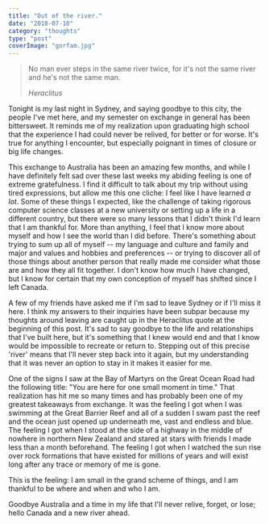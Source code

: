 ```yaml
---
title: "Out of the river."
date: "2018-07-10"
category: "thoughts"
type: "post"
coverImage: "gorfam.jpg"
---
```


> No man ever steps in the same river twice, for it's not the same river and he's not the same man.
>
> _Heraclitus_

Tonight is my last night in Sydney, and saying goodbye to this city, the people I've met here, and my semester on exchange in general has been bittersweet. It reminds me of my realization upon graduating high school that the experience I had could never be relived, for better or for worse. It's true for anything I encounter, but especially poignant in times of closure or big life changes.

This exchange to Australia has been an amazing few months, and while I have definitely felt sad over these last weeks my abiding feeling is one of extreme gratefulness. I find it difficult to talk about my trip without using tired expressions, but allow me this one cliche: I feel like I have learned _a lot_. Some of these things I expected, like the challenge of taking rigorous computer science classes at a new university or setting up a life in a different country, but there were so many lessons that I didn't think I'd learn that I am thankful for. More than anything, I feel that I know more about myself and how I see the world than I did before. There's something about trying to sum up all of myself -- my language and culture and family and major and values and hobbies and preferences -- or trying to discover all of those things about another person that really made me consider what those are and how they all fit together. I don't know how much I have changed, but I know for certain that my own conception of myself has shifted since I left Canada.

A few of my friends have asked me if I'm sad to leave Sydney or if I'll miss it here. I think my answers to their inquiries have been subpar because my thoughts around leaving are caught up in the Heraclitus quote at the beginning of this post. It's sad to say goodbye to the life and relationships that I've built here, but it's something that I knew would end and that I know would be impossible to recreate or return to. Stepping out of this precise 'river' means that I'll never step back into it again, but my understanding that it was never an option to stay in it makes it easier for me.

One of the signs I saw at the Bay of Martyrs on the Great Ocean Road had the following title: "You are here for one small moment in time." That realization has hit me so many times and has probably been one of my greatest takeaways from exchange. It was the feeling I got when I was swimming at the Great Barrier Reef and all of a sudden I swam past the reef and the ocean just opened up underneath me, vast and endless and blue. The feeling I got when I stood at the side of a highway in the middle of nowhere in northern New Zealand and stared at stars with friends I made less than a month beforehand. The feeling I got when I watched the sun rise over rock formations that have existed for millions of years and will exist long after any trace or memory of me is gone.

This is the feeling: I am small in the grand scheme of things, and I am thankful to be where and when and who I am.

Goodbye Australia and a time in my life that I'll never relive, forget, or lose; hello Canada and a new river ahead.

